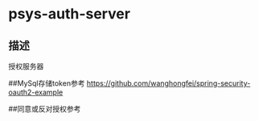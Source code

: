 # psys-auth-server
## 描述
  授权服务器

##MySql存储token参考
https://github.com/wanghongfei/spring-security-oauth2-example

##同意或反对授权参考
